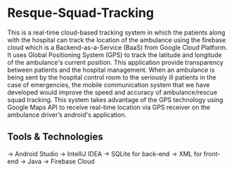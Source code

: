 # Resque-Squad-Tracking

This is a real-time cloud-based tracking system in which the patients along with the hospital can track the location of the ambulance using the firebase cloud which is a Backend-as-a-Service (BaaS) from Google Cloud Platform. It uses Global Positioning System (GPS) to track the latitude and longitude of the ambulance's current position. This application provide transparency between patients and the hospital management. When an ambulance is being sent by the hospital control room to the seriously ill patients in the case of emergencies, the mobile communication system that we have developed would improve the speed and accuracy of ambulance/rescue squad tracking. This system takes advantage of the GPS technology using Google Maps API to receive real-time location via GPS receiver on the ambulance driver’s android's application. 

## Tools & Technologies
-> Android Studio
-> IntelliJ IDEA
-> SQLite for back-end
-> XML for front-end
-> Java
-> Firebase Cloud

  




